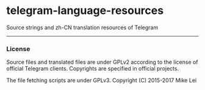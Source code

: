 # telegram-language-resources
Source strings and zh-CN translation resources of Telegram

---
### License

Source files and translated files are under GPLv2 according to the license of official Telegram clients.
Copyrights are specified in official projects.


The file fetching scripts are under GPLv3. Copyright (C) 2015-2017 Mike Lei
